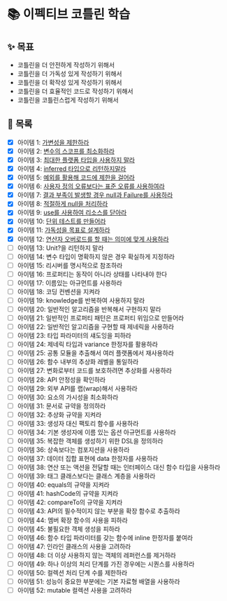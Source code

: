 # 📚 이펙티브 코틀린 학습

## ✨ 목표
- 코틀린을 더 안전하게 작성하기 위해서
- 코틀린을 더 가독성 있게 작성하기 위해서
- 코틀린을 더 확작성 있게 작성하기 위해서
- 코틀린을 더 효율적인 코드로 작성하기 위해서
- 코틀린을 코틀린스럽게 작성하기 위해서

## 🚀 목록
- [x] 아이템 1: [가변성을 제한하라](./ch01/item01/가변성을_제한하라.md) 
- [x] 아이템 2: [변수의 스코프를 최소화하라](./ch01/item02/변수의_스코프를_최소화하라.md) 
- [x] 아이템 3: [최대한 플랫폼 타입을 사용하지 말라](./ch01/item03/최대한_플랫폼_타입을_사용하지_말라.md)
- [x] 아이템 4: [inferred 타입으로 리턴하지말라](./ch01/item04/inferred_타입으로_리턴하지말라.md)
- [x] 아이템 5: [예외를 활용해 코드에 제한을 걸어라](./ch01/item05/예외를_활용해_코드에_제한을_걸어라.md)
- [x] 아이템 6: [사용자 정의 오류보다는 표준 오류를 사용하여라](./ch01/item06/사용자_정의_오류보다는_표준_오류를_사용하라.md)
- [x] 아이템 7: [결과 부족이 발생할 경우 null과 Failure를 사용하라](./ch01/item07/결과_부족이_발생할_경우_null과_Failure를_사용하라.md)
- [x] 아이템 8: [적절하게 null을 처리하라](./ch01/item08/적절하게_null을_처리하라.md)
- [x] 아이템 9: [use를 사용하여 리소스를 닫아라](./ch01/item09/use를_사용하여_리소스를_닫아라.md)
- [x] 아이템 10: [단위 테스트를 만들어라](./ch01/item10/단위_테스트를_만들어라.md)
- [x] 아이템 11: [가독성을 목표로 설계하라](./ch02/item11/가독성을_목표로_설계하라.md)
- [x] 아이템 12: [연산자 오버로드를 할 때는 의미에 맞게 사용하라](./ch02/item12/연산자_오버로드를_할_때는_의미에_맞게_사용하라.md)
- [ ] 아이템 13: Unit?을 리턴하지 말라
- [ ] 아이템 14: 변수 타입이 명확하지 않은 경우 확실하게 지정하라
- [ ] 아이템 15: 리시버를 명시적으로 참조하라
- [ ] 아이템 16: 프로퍼티는 동작이 아니라 상태를 나타내야 한다
- [ ] 아이템 17: 이름있는 아규먼트를 사용하라
- [ ] 아이템 18: 코딩 컨벤션을 지켜라
- [ ] 아이템 19: knowledge를 반복하여 사용하지 말라
- [ ] 아이템 20: 일반적인 알고리즘을 반복해서 구현하지 말라
- [ ] 아이템 21: 일반적인 프로퍼티 패턴은 프로퍼티 위임으로 만들어라
- [ ] 아이템 22: 일반적인 알고리즘을 구현할 때 제네릭을 사용하라
- [ ] 아이템 23: 타입 파라미터의 섀도잉을 피하라
- [ ] 아이템 24: 제네릭 타입과 variance 한정자를 활용하라
- [ ] 아이템 25: 공통 모듈을 추출해서 여러 플랫폼에서 재사용하라
- [ ] 아이템 26: 함수 내부의 추상화 레벨을 통일하라
- [ ] 아이템 27: 변화로부터 코드를 보호하려면 추상화를 사용하라
- [ ] 아이템 28: API 안정성을 확인하라
- [ ] 아이템 29: 외부 API를 랩(wrap)해서 사용하라
- [ ] 아이템 30: 요소의 가시성을 최소화하라
- [ ] 아이템 31: 문서로 규약을 정의하라
- [ ] 아이템 32: 추상화 규약을 지켜라
- [ ] 아이템 33: 생성자 대신 팩토리 함수를 사용하라
- [ ] 아이템 34: 기본 생성자에 이름 있는 옵션 아규먼트를 사용하라
- [ ] 아이템 35: 복잡한 객체를 생성하기 위한 DSL을 정의하라
- [ ] 아이템 36: 상속보다는 컴포지션을 사용하라
- [ ] 아이템 37: 데이터 집합 표현에 data 한정자를 사용하라
- [ ] 아이템 38: 연산 또는 액션을 전달할 때는 인터페이스 대신 함수 타입을 사용하라 
- [ ] 아이템 39: 태그 클래스보다는 클래스 계층을 사용하라
- [ ] 아이템 40: equals의 규약을 지켜라
- [ ] 아이템 41: hashCode의 규약을 지켜라
- [ ] 아이템 42: compareTo의 규약을 지켜라
- [ ] 아이템 43: API의 필수적이지 않는 부분을 확장 함수로 추출하라
- [ ] 아이템 44: 멤버 확장 함수의 사용을 피하라
- [ ] 아이템 45: 불필요한 객체 생성을 피하라
- [ ] 아이템 46: 함수 타입 파라미터를 갖는 함수에 inline 한정자를 붙여라
- [ ] 아이템 47: 인라인 클래스의 사용을 고려하라
- [ ] 아이템 48: 더 이상 사용하지 않는 객체의 레퍼런스를 제거하라
- [ ] 아이템 49: 하나 이상의 처리 단계를 가진 경우에는 시퀀스를 사용하라
- [ ] 아이템 50: 컬렉션 처리 단계 수를 제한하라
- [ ] 아이템 51: 성능이 중요한 부분에는 기본 자료형 배열을 사용하라
- [ ] 아이템 52: mutable 컬렉션 사용을 고려하라